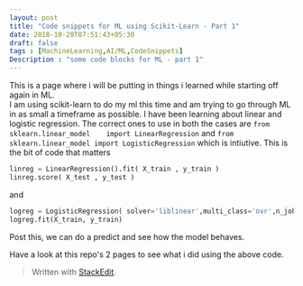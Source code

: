 ```yaml
---
layout: post
title: "Code snippets for ML using Scikit-Learn - Part 1"
date: 2018-10-20T07:51:43+05:30
draft: false
tags : [MachineLearning,AI/ML,CodeSnippets]
Description : "some code blocks for ML - part 1"
---
```


This is a page where i will be putting in things i learned while starting off again in ML.  
I am using scikit-learn to do my ml this time and am trying to go through ML in as small a timeframe as possible.
I have been learning about linear and logistic regression.
The correct ones to use in both the cases are `from sklearn.linear_model    import LinearRegression` and `from sklearn.linear_model import LogisticRegression` which is intiutive.
This is the bit of code that matters
```python
linreg = LinearRegression().fit( X_train , y_train )
linreg.score( X_test , y_test )
```
and 
```python
logreg = LogisticRegression( solver='liblinear',multi_class='ovr',n_jobs=1 )
logreg.fit(X_train, y_train)
```
Post this, we can do a predict and see how the model behaves.

Have a look at this repo's 2 pages to see what i did using the above code.
> Written with [StackEdit](https://stackedit.io/).
<!--stackedit_data:
eyJoaXN0b3J5IjpbMTA2NTY5Mjk4NF19
-->